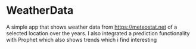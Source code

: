 # WeatherData
A simple app that shows weather data from https://meteostat.net of a selected location over the years.
I also integrated a prediction functionality with Prophet which also shows trends which i find interesting

